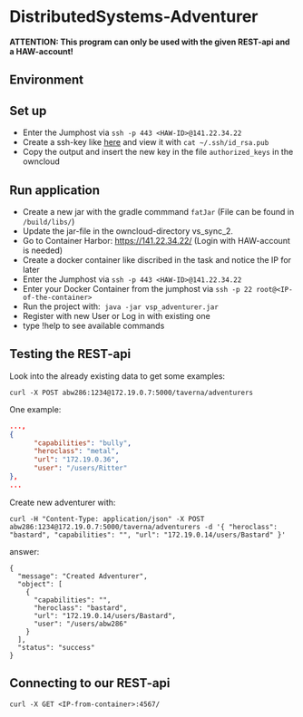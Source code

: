 # DistributedSystems-Adventurer

**ATTENTION: This program can only be used with the given REST-api and a HAW-account!**

## Environment

## Set up

* Enter the Jumphost via `ssh -p 443 <HAW-ID>@141.22.34.22`
* Create a ssh-key like [here](https://help.github.com/articles/checking-for-existing-ssh-keys/) and view it with `cat ~/.ssh/id_rsa.pub`
* Copy the output and insert the new key in the file `authorized_keys` in the owncloud

## Run application

* Create a new jar with the gradle commmand `fatJar` (File can be found in `/build/libs/`)
* Update the jar-file in the owncloud-directory vs_sync_2.
* Go to Container Harbor: https://141.22.34.22/ (Login with HAW-account is needed)
* Create a docker container like discribed in the  task and notice the IP for later
* Enter the Jumphost via `ssh -p 443 <HAW-ID>@141.22.34.22`
* Enter your Docker Container from the jumphost via `ssh -p 22 root@<IP-of-the-container>`
* Run the project with:  `java -jar vsp_adventurer.jar`
* Register with new User or Log in with existing one
* type !help to see available commands

## Testing the REST-api

Look into the already existing data to get some examples:

```
curl -X POST abw286:1234@172.19.0.7:5000/taverna/adventurers
```
One example:
```json
...,
{
      "capabilities": "bully", 
      "heroclass": "metal", 
      "url": "172.19.0.36", 
      "user": "/users/Ritter"
},
...
```

Create new adventurer with:
```
curl -H "Content-Type: application/json" -X POST abw286:1234@172.19.0.7:5000/taverna/adventurers -d '{ "heroclass": "bastard", "capabilities": "", "url": "172.19.0.14/users/Bastard" }'
```
answer:
```
{
  "message": "Created Adventurer", 
  "object": [
    {
      "capabilities": "", 
      "heroclass": "bastard", 
      "url": "172.19.0.14/users/Bastard", 
      "user": "/users/abw286"
    }
  ], 
  "status": "success"
}
```

## Connecting to our REST-api
```
curl -X GET <IP-from-container>:4567/
```
